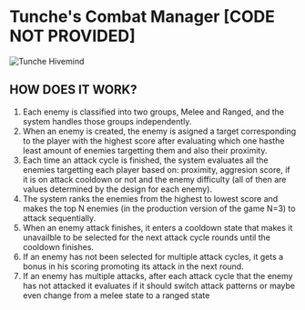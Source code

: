# Tunche's Combat Manager [CODE NOT PROVIDED]
![Tunche Hivemind](/Images/Hivemind.gif)

## HOW DOES IT WORK?
1. Each enemy is classified into two groups, Melee and Ranged, and the system handles those groups independently.
2. When an enemy is created, the enemy is asigned a target corresponding to the player with the highest score after evaluating which one hasthe least amount of enemies targetting them and also their proximity.
3. Each time an attack cycle is finished, the system evaluates all the enemies targetting each player based on: proximity, aggresion score, if it is on attack cooldown or not and the enemy difficulty (all of then are values determined by the design for each enemy).
4. The system ranks the enemies from the highest to lowest score and makes the top N enemies (in the production version of the game N=3) to attack sequentially.
5. When an enemy attack finishes, it enters a cooldown state that makes it unavailble to be selected for the next attack cycle rounds until the cooldown finishes.
6. If an enemy has not been selected for multiple attack cycles, it gets a bonus in his scoring promoting its attack in the next round.
7. If an enemy has multiple attacks, after each attack cycle that the enemy has not attacked it evaluates if it should switch attack patterns or maybe even change from a melee state to a ranged state
